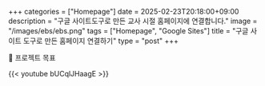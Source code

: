 +++ categories = ["Homepage"] date = 2025-02-23T20:18:00+09:00 description = "구글 사이트도구로 만든 교사 시절 홈페이지에 연결합니다." image = "/images/ebs/ebs.png" tags = ["Homepage", "Google Sites"] title = "구글 사이트 도구로 만든 홈페이지 연결하기" type = "post" +++

🚀 프로젝트 목표

{{< youtube bUCqlJHaagE >}}
